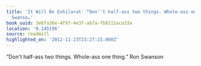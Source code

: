 ```yaml
---
title: 'It Will Be Exhilarat: “Don''t half-ass two things. Whole-ass one thing.” Ron
  Swanso…'
book_uuid: 3e6fa36e-4f97-4e3f-ab7a-fb6111aca33a
location: '0.145196'
source: readmill
highlighted_on: '2012-11-23T23:27:23.000Z'
---
```


“Don't half-ass two things. Whole-ass one thing.” Ron Swanson